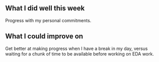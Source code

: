 ## What I did well this week
Progress with my personal commitments.

## What I could improve on
Get better at making progress when I have a break in my day, versus waiting for a chunk of time to be available before working on EDA work.